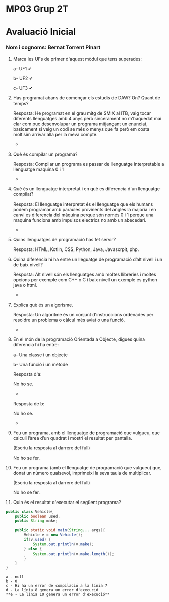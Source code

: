 # MP03 Grup 2T
# Avaluació Inicial

### Nom i cognoms: Bernat Torrent Pinart

1. Marca les UFs de primer d'aquest mòdul que tens superades:

    a- UF1 ✔

    b- UF2 ✔

    c- UF3 ✔

2. Has programat abans de començar els estudis de DAW? On? Quant de temps?

    Resposta: 
    He programat en el grau mitg de SMIX al ITB, vaig tocar diferents llenguatges amb 4 anys però sincerament no m'haquedat mai clar com puc desenvolupar un         programa mitjançant un enunciat, basicament si veig un codi se més o menys que fa però em costa moltisim arrivar alla per la meva compte.
    
    -


3. Què és compilar un programa?

    Resposta:
    Compilar un programa es passar de llenguatge interpretable a llenguatge maquina 0 i 1
    
    -

4. Què és un llenguatge interpretat i en què es diferencia d'un llenguatge compilat?

    Resposta:
    El llenguatge interpretat és el llenguatge que els humans podem programar amb paraules provinents del angles la majoria i en canvi es diferencía del màquina    perque són només 0 i 1 perque una maquina funciona amb impulsos electrics no amb un abecedari.


    -

5. Quins llenguatges de programació has fet servir?

    Resposta: 
    HTML, Kotlin, CSS, Python, Java, Javascrpit, php.


6. Quina diferència hi ha entre un lleguatge de programació d’alt nivell i un de baix nivell?

    Resposta: 
    Alt nivell són els llenguatges amb moltes llibreries i moltes opcions per exemple com C++ o C i baix nivell un exemple es python java o html.


    -

7. Explica què és un algorisme.

    Resposta:
    Un algoritme és un conjunt d'instruccions ordenades per resoldre un problema o càlcul més aviat o una funció.

    -

8. En el món de la programació Orientada a Objecte, digues quina diferència hi ha entre:

    a- Una classe i un objecte

    b- Una funció i un mètode
    
    
    Resposta d'a:
    
    No ho se.

    -

    Resposta de b:

    No ho se.

    -

9. Feu un programa, amb el llenguatge de programació que vulgueu, que calculi l’àrea d’un quadrat i mostri el resultat per pantalla.

    (Escriu la resposta al darrere del full)
    
    No ho se fer.

9. Feu un programa (amb el llenguatge de programació que vulgueu) que, donat un número qualsevol, imprimeixi la seva taula de multiplicar.

    (Escriu la resposta al darrere del full)
    
    No ho se fer.

10. Quin és el resultat d'executar el següent programa?

```java
public class Vehicle{
    public boolean used;
    public String make;
    
    public static void main(String... args){
        Vehicle v = new Vehicle();
        if(v.used) {
            System.out.println(v.make);
        } else {
            System.out.println(v.make.length());
        }
    }
}
```

    a - null
    b - 0
    c - Hi ha un error de compilació a la línia 7
    d - La línia 8 genera un error d'execució
    **e - La línia 10 genera un error d'execució**
